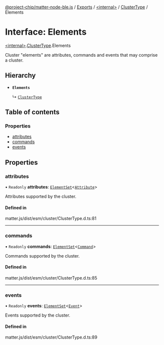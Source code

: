 [@project-chip/matter-node-ble.js](../README.md) / [Exports](../modules.md) / [\<internal\>](../modules/internal_.md) / [ClusterType](../modules/internal_.ClusterType.md) / Elements

# Interface: Elements

[\<internal\>](../modules/internal_.md).[ClusterType](../modules/internal_.ClusterType.md).Elements

Cluster "elements" are attributes, commands and events that may comprise a cluster.

## Hierarchy

- **`Elements`**

  ↳ [`ClusterType`](internal_.ClusterType-1.md)

## Table of contents

### Properties

- [attributes](internal_.ClusterType.Elements.md#attributes)
- [commands](internal_.ClusterType.Elements.md#commands)
- [events](internal_.ClusterType.Elements.md#events)

## Properties

### attributes

• `Readonly` **attributes**: [`ElementSet`](../modules/internal_.ClusterType.md#elementset)\<[`Attribute`](../modules/internal_.ClusterType.md#attribute)\>

Attributes supported by the cluster.

#### Defined in

matter.js/dist/esm/cluster/ClusterType.d.ts:81

___

### commands

• `Readonly` **commands**: [`ElementSet`](../modules/internal_.ClusterType.md#elementset)\<[`Command`](../modules/internal_.ClusterType.md#command)\>

Commands supported by the cluster.

#### Defined in

matter.js/dist/esm/cluster/ClusterType.d.ts:85

___

### events

• `Readonly` **events**: [`ElementSet`](../modules/internal_.ClusterType.md#elementset)\<[`Event`](../modules/internal_.ClusterType.md#event)\>

Events supported by the cluster.

#### Defined in

matter.js/dist/esm/cluster/ClusterType.d.ts:89
